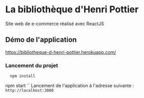 # La bibliothèque d'Henri Pottier

Site web de e-commerce réalisé avec ReactJS

## Démo de l'application

https://bibliotheque-d-henri-pottier.herokuapp.com/

### Lancement du projet
```
  npm install
```
  npm start
``
Lancement de l'application à l'adresse suivante : `http://localhost:3000`
